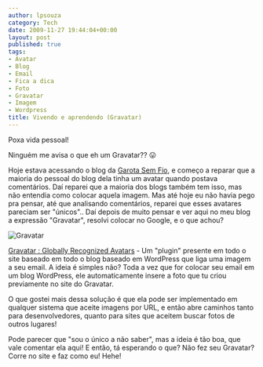 ```yaml
---
author: lpsouza
category: Tech
date: 2009-11-27 19:44:04+00:00
layout: post
published: true
tags:
- Avatar
- Blog
- Email
- Fica a dica
- Foto
- Gravatar
- Imagem
- Wordpress
title: Vivendo e aprendendo (Gravatar)
---
```


Poxa vida pessoal!

Ninguém me avisa o que eh um Gravatar?? 😛

Hoje estava acessando o blog da [Garota Sem Fio](http://www.garotasemfio.com.br/blog/), e começo a reparar que a maioria do pessoal do blog dela tinha um avatar quando postava comentários. Daí reparei que a maioria dos blogs também tem isso, mas não entendia como colocar aquela imagem. Mas até hoje eu não havia pego pra pensar, até que analisando comentários, reparei que esses avatares pareciam ser "únicos".. Daí depois de muito pensar e ver aqui no meu blog a expressão "Gravatar", resolvi colocar no Google, e o que achou?

![Gravatar](http://s.gravatar.com/images/logo.png)

[Gravatar : Globally Recognized Avatars](http://en.gravatar.com/) - Um "plugin" presente em todo o site baseado em todo o blog baseado em WordPress que liga uma imagem a seu email. A ideia é simples não? Toda a vez que for colocar seu email em um blog WordPress, ele automaticamente insere a foto que tu criou previamente no site do Gravatar.

O que gostei mais dessa solução é que ela pode ser implementado em qualquer sistema que aceite imagens por URL, e então abre caminhos tanto para desenvolvedores, quanto para sites que aceitem buscar fotos de outros lugares!

Pode parecer que "sou o único a não saber", mas a ideia é tão boa, que vale comentar ela aqui! E então, tá esperando o que? Não fez seu Gravatar? Corre no site e faz como eu! Hehe!